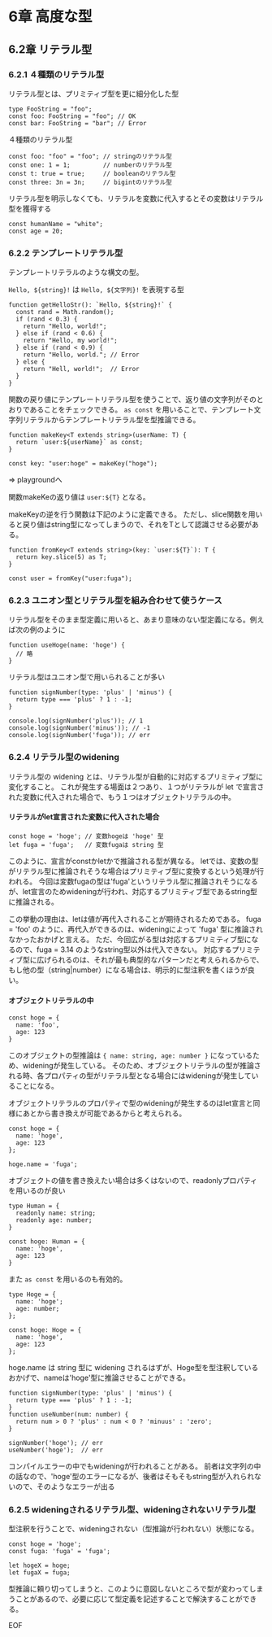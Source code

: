 # 6章 高度な型
## 6.2章 リテラル型
### 6.2.1 ４種類のリテラル型
リテラル型とは、プリミティブ型を更に細分化した型

```
type FooString = "foo";
const foo: FooString = "foo"; // OK
const bar: FooString = "bar"; // Error
```

４種類のリテラル型
```
const foo: "foo" = "foo"; // stringのリテラル型
const one: 1 = 1;         // numberのリテラル型
const t: true = true;     // booleanのリテラル型
const three: 3n = 3n;     // bigintのリテラル型
```

リテラル型を明示しなくても、リテラルを変数に代入するとその変数はリテラル型を獲得する

```
const humanName = "white";
const age = 20;
```

### 6.2.2 テンプレートリテラル型
テンプレートリテラルのような構文の型。

`Hello, ${string}!` は `Hello, ${文字列}!` を表現する型

```
function getHelloStr(): `Hello, ${string}!` {
  const rand = Math.random();
  if (rand < 0.3) {
    return "Hello, world!";
  } else if (rand < 0.6) {
    return "Hello, my world!";
  } else if (rand < 0.9) {
    return "Hello, world."; // Error
  } else {
    return "Hell, world!";  // Error
  }
}
```

関数の戻り値にテンプレートリテラル型を使うことで、返り値の文字列がそのとおりであることをチェックできる。
`as const` を用いることで、テンプレート文字列リテラルからテンプレートリテラル型を型推論できる。

```
function makeKey<T extends string>(userName: T) {
  return `user:${userName}` as const;
}

const key: "user:hoge" = makeKey("hoge");
```

=> playgroundへ

関数makeKeの返り値は `user:${T}` となる。

makeKeyの逆を行う関数は下記のように定義できる。
ただし、slice関数を用いると戻り値はstring型になってしまうので、それをTとして認識させる必要がある。

```
function fromKey<T extends string>(key: `user:${T}`): T {
  return key.slice(5) as T;
}

const user = fromKey("user:fuga");
```

### 6.2.3 ユニオン型とリテラル型を組み合わせて使うケース

リテラル型をそのまま型定義に用いると、あまり意味のない型定義になる。例えば次の例のように

```
function useHoge(name: 'hoge') {
  // 略
}
```

リテラル型はユニオン型で用いられることが多い

```
function signNumber(type: 'plus' | 'minus') {
  return type === 'plus' ? 1 : -1;
}

console.log(signNumber('plus')); // 1
console.log(signNumber('minus')); // -1
console.log(signNumber('fuga')); // err
```

### 6.2.4 リテラル型のwidening

リテラル型の widening とは、リテラル型が自動的に対応するプリミティブ型に変化すること。
これが発生する場面は２つあり、１つがリテラルが let で宣言された変数に代入された場合で、もう１つはオブジェクトリテラルの中。

#### リテラルがlet宣言された変数に代入された場合

```
const hoge = 'hoge'; // 変数hogeは 'hoge' 型
let fuga = 'fuga';   // 変数fugaは string 型
```

このように、宣言がconstかletかで推論される型が異なる。
letでは、変数の型がリテラル型に推論されそうな場合はプリミティブ型に変換するという処理が行われる。
今回は変数fugaの型は'fuga'というリテラル型に推論されそうになるが、let宣言のためwideningが行われ、対応するプリミティブ型であるstring型に推論される。

この挙動の理由は、letは値が再代入されることが期待されるためである。
fuga = 'foo' のように、再代入ができるのは、wideningによって 'fuga' 型に推論されなかったおかげと言える。
ただ、今回広がる型は対応するプリミティブ型になるので、fuga = 3.14 のようなstring型以外は代入できない。
対応するプリミティブ型に広げられるのは、それが最も典型的なパターンだと考えられるからで、もし他の型（string|number）になる場合は、明示的に型注釈を書くほうが良い。

#### オブジェクトリテラルの中

```
const hoge = {
  name: 'foo',
  age: 123
}
```

このオブジェクトの型推論は `{ name: string, age: number }` になっているため、wideningが発生している。
そのため、オブジェクトリテラルの型が推論される時、各プロパティの型がリテラル型となる場合にはwideningが発生していることになる。

オブジェクトリテラルのプロパティで型のwideningが発生するのはlet宣言と同様にあとから書き換えが可能であるからと考えられる。

```
const hoge = {
  name: 'hoge',
  age: 123
};

hoge.name = 'fuga';
```

オブジェクトの値を書き換えたい場合は多くはないので、readonlyプロパティを用いるのが良い

```
type Human = {
  readonly name: string;
  readonly age: number;
}

const hoge: Human = {
  name: 'hoge',
  age: 123
}
```

また `as const` を用いるのも有効的。

```
type Hoge = {
  name: 'hoge';
  age: number;
};

const hoge: Hoge = {
  name: 'hoge',
  age: 123
};
```

hoge.name は string 型に widening されるはずが、Hoge型を型注釈しているおかげで、nameは'hoge'型に推論させることができる。

```
function signNumber(type: 'plus' | 'minus') {
  return type === 'plus' ? 1 : -1;
}
function useNumber(num: number) {
  return num > 0 ? 'plus' : num < 0 ? 'minuus' : 'zero';
}

signNumber('hoge'); // err
useNumber('hoge');  // err
```

コンパイルエラーの中でもwideningが行われることがある。
前者は文字列の中の話なので、'hoge'型のエラーになるが、後者はそもそもstring型が入れられないので、そのようなエラーが出る

### 6.2.5 wideningされるリテラル型、wideningされないリテラル型

型注釈を行うことで、wideningされない（型推論が行われない）状態になる。

```
const hoge = 'hoge';
const fuga: 'fuga' = 'fuga';

let hogeX = hoge;
let fugaX = fuga;
```

型推論に頼り切ってしまうと、このように意図しないところで型が変わってしまうことがあるので、必要に応じて型定義を記述することで解決することができる。

EOF